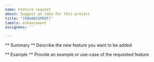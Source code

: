 ```yaml
---
name: Feature request
about: Suggest an idea for this project
title: "[ENHANCEMENT]"
labels: enhancement
assignees: ''

---
```


** Summary **
Describe the new feature you want to be added

** Example **
Provide an example or use-case of the requested feature

